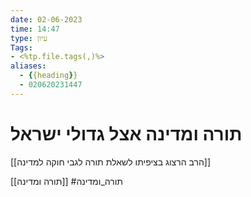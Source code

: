 ```yaml
---
date: 02-06-2023
time: 14:47
type: עיון
Tags:
- <%tp.file.tags(,)%>
aliases:
  - {{heading}}
  - 020620231447
---
```


# תורה ומדינה אצל גדולי ישראל


[[הרב הרצוג בציפיתו לשאלת תורה לגבי חוקה למדינה]]



[[תורה ומדינה]]
#תורה_ומדינה 
